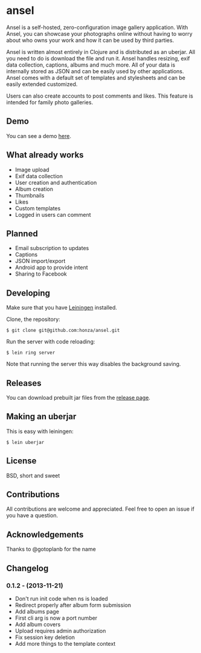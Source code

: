 ansel
=======

Ansel is a self-hosted, zero-configuration image gallery application.  With
Ansel, you can showcase your photographs online without having to worry about
who owns your work and how it can be used by third parties.

Ansel is written almost entirely in Clojure and is distributed as an uberjar.
All you need to do is download the file and run it.  Ansel handles resizing,
exif data collection, captions, albums and much more.  All of your data is
internally stored as JSON and can be easily used by other applications.  Ansel
comes with a default set of templates and stylesheets and can be easily
extended customized.

Users can also create accounts to post comments and likes.  This feature is
intended for family photo galleries.

Demo
----

You can see a demo [here](http://ansel.demo.honza.ca/).

What already works
------------------

* Image upload
* Exif data collection
* User creation and authentication
* Album creation
* Thumbnails
* Likes
* Custom templates
* Logged in users can comment

Planned
-------

* Email subscription to updates
* Captions
* JSON import/export
* Android app to provide intent
* Sharing to Facebook

Developing
----------

Make sure that you have [Leiningen](https://github.com/technomancy/leiningen)
installed.

Clone, the repository:

    $ git clone git@github.com:honza/ansel.git

Run the server with code reloading:

    $ lein ring server

Note that running the server this way disables the background saving.

Releases
--------

You can download prebuilt jar files from the
[release page](http://honza.ca/ansel/).

Making an uberjar
-----------------

This is easy with leiningen:

    $ lein uberjar

License
-------

BSD, short and sweet

Contributions
-------------

All contributions are welcome and appreciated.  Feel free to open an issue if
you have a question.

Acknowledgements
----------------

Thanks to @gotoplanb for the name

Changelog
---------

### 0.1.2 - (2013-11-21)

* Don't run init code when ns is loaded
* Redirect properly after album form submission
* Add albums page
* First cli arg is now a port number
* Add album covers
* Upload requires admin authorization
* Fix session key deletion
* Add more things to the template context
